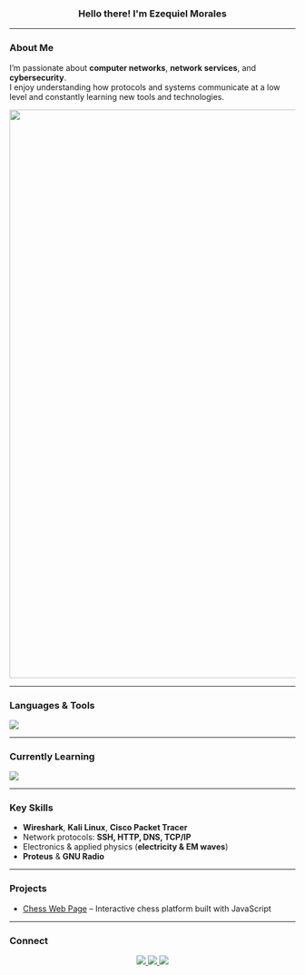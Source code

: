 <h3 align="center">Hello there! I'm Ezequiel Morales</h3>

---

### About Me
I’m passionate about **computer networks**, **network services**, and **cybersecurity**.  
I enjoy understanding how protocols and systems communicate at a low level and constantly learning new tools and technologies.

<p align="center">
<img src="https://github.com/ForcexDev/ForcexDev/blob/main/200h.gif" width="1000"/>
</p>

---

### Languages & Tools
<p align="left">
  <img src="https://skillicons.dev/icons?i=cpp,java,python,lua,bash,js,html,css,vscode,git,webstorm,nginx,express,nodejs,aws,postgres,mongodb,linux,windows,kali,ubuntu,docker,ps,blender," />
</p>

---

### Currently Learning
<p align="left">
  <img src="https://skillicons.dev/icons?i=docker,lua,kali"/>
</p>

---

### Key Skills
- **Wireshark**, **Kali Linux**, **Cisco Packet Tracer** 
- Network protocols: **SSH, HTTP, DNS, TCP/IP**  
- Electronics & applied physics (**electricity & EM waves**)  
- **Proteus** & **GNU Radio**  

---

### Projects
- [Chess Web Page](https://tusitio.com/ajedrez) – Interactive chess platform built with JavaScript

---

### Connect
<p align="center">
  <a href="https://discord.com/users/forcex" target="_blank">
    <img src="https://skillicons.dev/icons?i=discord" />
  </a>
  <a href="https://tryhackme.com/p/ForcexDev" target="_blank">
    <img src="https://img.shields.io/badge/TryHackMe-%23121212.svg?style=for-the-badge&logo=tryhackme&logoColor=red" />
  </a>
  <a href="https://leetcode.com/ForcexDev/" target="_blank">
    <img src="https://img.shields.io/badge/LeetCode-%23121212.svg?style=for-the-badge&logo=leetcode&logoColor=yellow" />
  </a>
</p>

